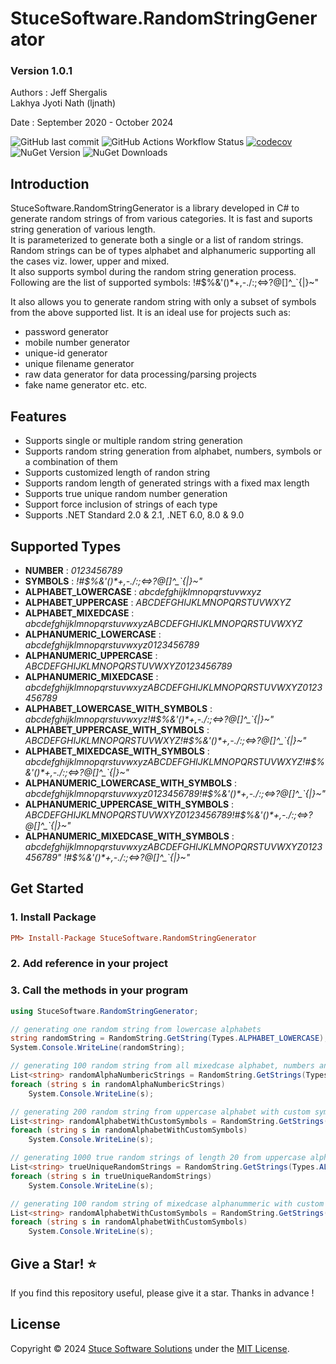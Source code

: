 # StuceSoftware.RandomStringGenerator
### Version 1.0.1

Authors :
Jeff Shergalis   
Lakhya Jyoti Nath (ljnath)

Date : September 2020 - October 2024  

![GitHub last commit](https://img.shields.io/github/last-commit/jshergal/StuceSoftware.RandomStringGenerator)
![GitHub Actions Workflow Status](https://img.shields.io/github/actions/workflow/status/jshergal/StuceSoftware.RandomStringGenerator/dotnet-CI-workflow.yaml)
[![codecov](https://codecov.io/gh/jshergal/StuceSoftware.RandomStringGenerator/branch/main/graph/badge.svg?token=840K6JYMT1)](https://codecov.io/gh/jshergal/StuceSoftware.RandomStringGenerator)
![NuGet Version](https://img.shields.io/nuget/v/StuceSoftware.RandomStringGenerator)
![NuGet Downloads](https://img.shields.io/nuget/dt/StuceSoftware.RandomStringGenerator)



## Introduction
StuceSoftware.RandomStringGenerator is a library developed in C# to generate random strings of from various categories. It is fast and suports string generation of various length.  
It is parameterized to generate both a single or a list of random strings.  
Random strings can be of types alphabet and alphanumeric supporting all the cases viz. lower, upper and mixed.  
It also supports symbol during the random string generation process. Following are the list of supported symbols:
!#$%&'()*+,-./:;<=>?@[]\^_`{|}~"

It also allows you to generate random string with only a subset of symbols from the above supported list. It is an ideal use for projects such as:  
* password generator
* mobile number generator
* unique-id generator
* unique filename generator
* raw data generator for data processing/parsing projects
* fake name generator
etc. etc.

## Features
* Supports single or multiple random string generation 
* Supports random string generation from alphabet, numbers, symbols or a combination of them
* Supports customized length of randon string
* Supports random length of generated strings with a fixed max length
* Supports true unique random number generation
* Support force inclusion of strings of each type
* Supports .NET Standard 2.0 & 2.1, .NET 6.0, 8.0 & 9.0

## Supported Types
* **NUMBER** : *0123456789*
* **SYMBOLS** : *!#$%&'()\*+,-./:;<=>?@[]\^_`{|}~"*
* **ALPHABET_LOWERCASE** : *abcdefghijklmnopqrstuvwxyz*
* **ALPHABET_UPPERCASE** : *ABCDEFGHIJKLMNOPQRSTUVWXYZ*
* **ALPHABET_MIXEDCASE** : *abcdefghijklmnopqrstuvwxyzABCDEFGHIJKLMNOPQRSTUVWXYZ*
* **ALPHANUMERIC_LOWERCASE** : *abcdefghijklmnopqrstuvwxyz0123456789*
* **ALPHANUMERIC_UPPERCASE** : *ABCDEFGHIJKLMNOPQRSTUVWXYZ0123456789*
* **ALPHANUMERIC_MIXEDCASE** : *abcdefghijklmnopqrstuvwxyzABCDEFGHIJKLMNOPQRSTUVWXYZ0123456789*
* **ALPHABET_LOWERCASE_WITH_SYMBOLS** : *abcdefghijklmnopqrstuvwxyz!#$%&'()\*+,-./:;<=>?@[]\^_`{|}~"*
* **ALPHABET_UPPERCASE_WITH_SYMBOLS** : *ABCDEFGHIJKLMNOPQRSTUVWXYZ!#$%&'()\*+,-./:;<=>?@[]\^_`{|}~"*
* **ALPHABET_MIXEDCASE_WITH_SYMBOLS** : *abcdefghijklmnopqrstuvwxyzABCDEFGHIJKLMNOPQRSTUVWXYZ!#$%&'()\*+,-./:;<=>?@[]\^_`{|}~"*
* **ALPHANUMERIC_LOWERCASE_WITH_SYMBOLS** : *abcdefghijklmnopqrstuvwxyz0123456789!#$%&'()\*+,-./:;<=>?@[]\^_`{|}~"*
* **ALPHANUMERIC_UPPERCASE_WITH_SYMBOLS** : *ABCDEFGHIJKLMNOPQRSTUVWXYZ0123456789!#$%&'()\*+,-./:;<=>?@[]\^_`{|}~"*
* **ALPHANUMERIC_MIXEDCASE_WITH_SYMBOLS** : *abcdefghijklmnopqrstuvwxyzABCDEFGHIJKLMNOPQRSTUVWXYZ0123456789" !#$%&'()\*+,-./:;<=>?@[]\^_`{|}~"*


## Get Started
### 1. Install Package
```ini
PM> Install-Package StuceSoftware.RandomStringGenerator
```
### 2. Add reference in your project

### 3. Call the methods in your program
```csharp
using StuceSoftware.RandomStringGenerator;

// generating one random string from lowercase alphabets
string randomString = RandomString.GetString(Types.ALPHABET_LOWERCASE);
System.Console.WriteLine(randomString);

// generating 100 random string from all mixedcase alphabet, numbers and all supported symbols
List<string> randomAlphaNumbericStrings = RandomString.GetStrings(Types.ALPHANUMERIC_MIXEDCASE_WITH_SYMBOLS, 100);
foreach (string s in randomAlphaNumbericStrings)
    System.Console.WriteLine(s);

// generating 200 random string from uppercase alphabet with custom symbols
List<string> randomAlphabetWithCustomSymbols = RandomString.GetStrings(Types.ALPHABET_UPPERCASE, 200, "/+*-");
foreach (string s in randomAlphabetWithCustomSymbols)
    System.Console.WriteLine(s);

// generating 1000 true random strings of length 20 from uppercase alphabet with custom symbols
List<string> trueUniqueRandomStrings = RandomString.GetStrings(Types.ALPHABET_UPPERCASE, 1000, 20, false, true);
foreach (string s in trueUniqueRandomStrings)
    System.Console.WriteLine(s);

// generating 100 random string of mixedcase alphanummeric with custom symbols
List<string> randomAlphabetWithCustomSymbols = RandomString.GetStrings(Types.ALPHANUMERIC_MIXEDCASE_WITH_SYMBOLS, 100, "/+*-", forceOccuranceOfEachType: true);
foreach (string s in randomAlphabetWithCustomSymbols)
    System.Console.WriteLine(s);
```
    
## Give a Star! ⭐️

If you find this repository useful, please give it a star.
Thanks in advance !

## License

Copyright © 2024 [Stuce Software Solutions](https://stucesoftware.com/) under the [MIT License](https://github.com/jshergal/StuceSoftware.RandomStringGenerator/blob/main/LICENSE).
